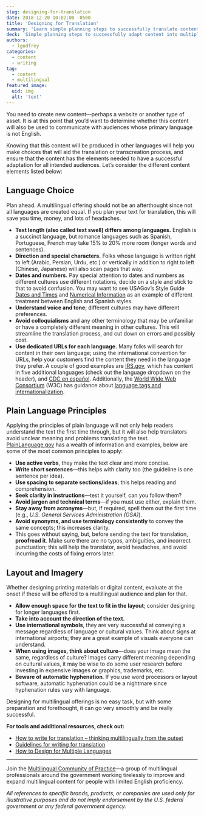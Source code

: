 ```yaml
---
slug: designing-for-translation
date: 2018-12-20 10:02:00 -0500
title: 'Designing for Translation'
summary: 'Learn simple planning steps to successfully translate content into multiple languages&#46;'
deck: 'Simple planning steps to successfully adapt content into multiple languages'
authors: 
  - lgodfrey
categories: 
  - content
  - writing
tag: 
  - content
  - multilingual
featured_image: 
  uid: img
  alt: 'text'
---
```


You need to create new content—perhaps a website or another type of asset. It is at this point that you’d want to determine whether this content will also be used to communicate with audiences whose primary language is not English. 

Knowing that this content will be produced in other languages will help you make choices that will aid the translation or transcreation process, and ensure that the content has the elements needed to have a successful adaptation for all intended audiences. Let’s consider the different content elements listed below:

## Language Choice 

Plan ahead. A multilingual offering should not be an afterthought since not all languages are created equal. If you plan your text for translation, this will save you time, money, and lots of headaches. 

- **Text length (also called text swell) differs among languages.** English is a succinct language, but romance languages such as Spanish, Portuguese, French may take 15% to 20% more room (longer words and sentences). 
- **Direction and special characters.** Folks whose language is written right to left (Arabic, Persian, Urdu, etc.) or vertically in addition to right to left (Chinese, Japanese) will also scan pages that way. 
- **Dates and numbers.** Pay special attention to dates and numbers as different cultures use different notations, decide on a style and stick to that to avoid confusion. You may want to see USAGov’s Style Guide [Dates and Times](https://www.usa.gov/style-guide/style-guidance#item-212512) and [Numerical Information](https://www.usa.gov/style-guide/style-guidance#item-212514) as an example of different treatment between English and Spanish styles.
- **Understand voice and tone**; different cultures may have different preferences.
- **Avoid colloquialisms** and any other terminology that may be unfamiliar or have a completely different meaning in other cultures. This will streamline the translation process, and cut down on errors and possibly cost. 
- **Use dedicated URLs for each language.** Many folks will search for content in their own language; using the international convention for URLs, help your customers find the content they need in the language they prefer. A couple of good examples are [IRS.gov](https://www.irs.gov/), which has content in five additional languages (check out the language dropdown on the header), and [CDC en español](https://www.cdc.gov/spanish/). Additionally, the [World Wide Web Consortium](https://en.wikipedia.org/wiki/World_Wide_Web_Consortium) (W3C) has guidance about [language tags and internationalization](https://www.w3.org/International/articles/language-tags/). 

## Plain Language Principles 

Applying the principles of plain language will not only help readers understand the text the first time through, but it will also help translators avoid unclear meaning and problems translating the text. [PlainLanguage.gov](https://www.plainlanguage.gov/) has a wealth of information and examples, below are some of the most common principles to apply:

- **Use active verbs**, they make the text clear and more concise.
- **Write short sentences**—this helps with clarity too (the guideline is one sentence per idea).
- **Use spacing to separate sections/ideas**; this helps reading and comprehension.
- **Seek clarity in instructions**—test it yourself, can you follow them?
- **Avoid jargon and technical terms**—if you must use either, explain them.
- **Stay away from acronyms**—but, if required, spell them out the first time (e.g., _U.S. General Services Administration (GSA)_).
- **Avoid synonyms, and use terminology consistently** to convey the same concepts; this increases clarity.
- This goes without saying, but, before sending the text for translation, **proofread it**.  Make sure there are no typos, ambiguities, and incorrect punctuation; this will help the translator, avoid headaches, and avoid incurring the costs of fixing errors later. 

## Layout and Imagery 

Whether designing printing materials or digital content, evaluate at the onset if these will be offered to a multilingual audience and plan for that. 

- **Allow enough space for the text to fit in the layout**; consider designing for longer languages first.  
- **Take into account the direction of the text.** 
- **Use international symbols**, they are very successful at conveying a message regardless of language or cultural values. Think about signs at international airports; they are a great example of visuals everyone can understand.
- **When using images, think about culture**—does your image mean the same, regardless of culture? Images carry different meaning depending on cultural values, it may be wise to do some user research before investing in expensive images or graphics, trademarks, etc. 
- **Beware of automatic hyphenation**. If you use word processors or layout software, automatic hyphenation could be a nightmare since hyphenation rules vary with language.

Designing for multilingual offerings is no easy task, but with some preparation and forethought, it can go very smoothly and be really successful. 

**For tools and additional resources, check out:** 

- [How to write for translation – thinking multilingually from the outset](https://www.semantix.eu/blog/how-to-write-for-translation/) 
- [Guidelines for writing for translation](http://www.web-translations.com/blog/content-guidelines/) 
- [How to Design for Multiple Languages](https://www.webdesignerdepot.com/2015/06/how-to-design-for-multiple-languages/) 

---
Join the [Multilingual Community of Practice](https://digital.gov/communities/multilingual/)—a group of multilingual professionals around the government working tirelessly to improve and expand multilingual content for people with limited English proficiency. 

_All references to specific brands, products, or companies are used only for illustrative purposes and do not imply endorsement by the U.S. federal government or any federal government agency._ 
